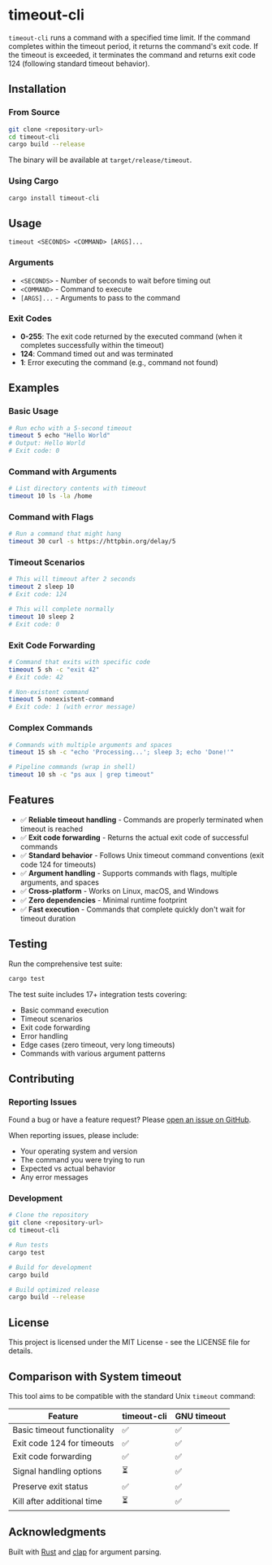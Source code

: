 # timeout-cli

`timeout-cli` runs a command with a specified time limit. If the command completes within the timeout period, it returns the command's exit code. If the timeout is exceeded, it terminates the command and returns exit code 124 (following standard timeout behavior).

## Installation

### From Source

```bash
git clone <repository-url>
cd timeout-cli
cargo build --release
```

The binary will be available at `target/release/timeout`.

### Using Cargo

```bash
cargo install timeout-cli
```

## Usage

```
timeout <SECONDS> <COMMAND> [ARGS]...
```

### Arguments

- `<SECONDS>` - Number of seconds to wait before timing out
- `<COMMAND>` - Command to execute  
- `[ARGS]...` - Arguments to pass to the command

### Exit Codes

- **0-255**: The exit code returned by the executed command (when it completes successfully within the timeout)
- **124**: Command timed out and was terminated
- **1**: Error executing the command (e.g., command not found)

## Examples

### Basic Usage

```bash
# Run echo with a 5-second timeout
timeout 5 echo "Hello World"
# Output: Hello World
# Exit code: 0
```

### Command with Arguments

```bash
# List directory contents with timeout
timeout 10 ls -la /home
```

### Command with Flags

```bash
# Run a command that might hang
timeout 30 curl -s https://httpbin.org/delay/5
```

### Timeout Scenarios

```bash
# This will timeout after 2 seconds
timeout 2 sleep 10
# Exit code: 124

# This will complete normally
timeout 10 sleep 2
# Exit code: 0
```

### Exit Code Forwarding

```bash
# Command that exits with specific code
timeout 5 sh -c "exit 42"
# Exit code: 42

# Non-existent command
timeout 5 nonexistent-command
# Exit code: 1 (with error message)
```

### Complex Commands

```bash
# Commands with multiple arguments and spaces
timeout 15 sh -c "echo 'Processing...'; sleep 3; echo 'Done!'"

# Pipeline commands (wrap in shell)
timeout 10 sh -c "ps aux | grep timeout"
```

## Features

- ✅ **Reliable timeout handling** - Commands are properly terminated when timeout is reached
- ✅ **Exit code forwarding** - Returns the actual exit code of successful commands
- ✅ **Standard behavior** - Follows Unix timeout command conventions (exit code 124 for timeouts)
- ✅ **Argument handling** - Supports commands with flags, multiple arguments, and spaces
- ✅ **Cross-platform** - Works on Linux, macOS, and Windows
- ✅ **Zero dependencies** - Minimal runtime footprint
- ✅ **Fast execution** - Commands that complete quickly don't wait for timeout duration

## Testing

Run the comprehensive test suite:

```bash
cargo test
```

The test suite includes 17+ integration tests covering:
- Basic command execution
- Timeout scenarios
- Exit code forwarding
- Error handling
- Edge cases (zero timeout, very long timeouts)
- Commands with various argument patterns

## Contributing

### Reporting Issues

Found a bug or have a feature request? Please [open an issue on GitHub](https://github.com/yaleman/timeout-cli/issues).

When reporting issues, please include:

- Your operating system and version
- The command you were trying to run
- Expected vs actual behavior
- Any error messages

### Development

```bash
# Clone the repository
git clone <repository-url>
cd timeout-cli

# Run tests
cargo test

# Build for development
cargo build

# Build optimized release
cargo build --release
```

## License

This project is licensed under the MIT License - see the LICENSE file for details.

## Comparison with System timeout

This tool aims to be compatible with the standard Unix `timeout` command:

| Feature | timeout-cli | GNU timeout |
|---------|-------------|-------------|
| Basic timeout functionality | ✅ | ✅ |
| Exit code 124 for timeouts | ✅ | ✅ |
| Exit code forwarding | ✅ | ✅ |
| Signal handling options | ⏳ | ✅ |
| Preserve exit status | ✅ | ✅ |
| Kill after additional time | ⏳ | ✅ |

## Acknowledgments

Built with [Rust](https://rust-lang.org/) and [clap](https://github.com/clap-rs/clap) for argument parsing.
